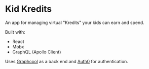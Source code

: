 # Kid Kredits

An app for managing virtual "Kredits" your kids can earn and spend.

Built with:

- React
- Mobx
- GraphQL (Apollo Client)

Uses [Graphcool](https://graph.cool) as a back end and [Auth0](https://auth0.com) for authentication.
